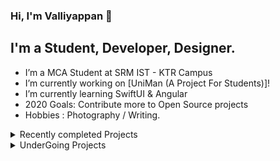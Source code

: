 ### Hi, I'm Valliyappan 👋

## I'm a Student, Developer, Designer.

- I’m a MCA Student at SRM IST - KTR Campus
- I’m currently working on [UniMan (A Project For Students)]!
- I’m currently learning SwiftUI & Angular
- 2020 Goals: Contribute more to Open Source projects
- Hobbies : Photography / Writing.
<details>
  <summary> Recently completed Projects</summary>
    <!--START_SECTION:activity-->
    1. [My Resume(CV) Website](https://github.com/varksh05/valliyappan-portfolio)
    2. [TechUtsav7.0 (SRM College Event Site created using Angular, Firebase)](https://github.com/varksh05/techutsav)
    2. [Shine and Sparkle (E-commerce Appliction created using Flask, SQL Lite)](https://github.com/varksh05/shine-and-sparkle)
    3. [Date Aithmetic Algorithm](https://github.com/varksh05/DateArithmetic)
    <!--END_SECTION:activity-->
</details>

<details>
  <summary> UnderGoing Projects</summary>
    <!--START_SECTION:activity-->
    1. [UniMan (A Platform for Students to Manage Placements and check Attendence, Test Performance, etc..)](https://github.com/varksh05/UniMan)
    2. [MpWeb (Photography Website)](https://github.com/varksh05/mpWeb)
    <!--END_SECTION:activity-->
</details>

[twitter]: https://twitter.com/iamValliyappan
[facebook]: https://www.facebook.com/valliyappan05
[instagram]: https://www.instagram.com/valliyappan_05/
[linkedin]: https://www.linkedin.com/in/valliyappan-s-542428a2/

